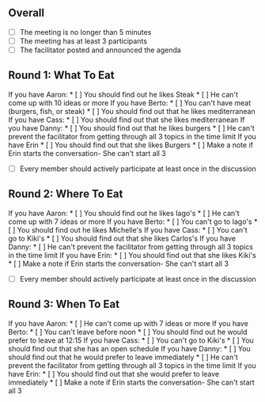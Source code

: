 ## Overall

* [ ] The meeting is no longer than 5 minutes 
* [ ] The meeting has at least 3 participants 
* [ ] The facilitator posted and announced the agenda 

## Round 1: What To Eat

If you have Aaron:
    * [ ] You should find out he likes Steak
    * [ ] He can't come up with 10 ideas or more
If you have Berto:
    * [ ] You can't have meat (burgers, fish, or steak)
    * [ ] You should find out that he likes mediterranean
If you have Cass:
    * [ ] You should find out that she likes mediterranean
If you have Danny:
    * [ ] You should find out that he likes burgers
    * [ ] He can't prevent the facilitator from getting through all 3 topics in the time limit
If you have Erin
    * [ ] You should find out that she likes Burgers
    * [ ] Make a note if Erin starts the conversation- She can't start all 3
* [ ] Every member should actively participate at least once in the discussion

## Round 2: Where To Eat

If you have Aaron:
    * [ ] You should find out he likes Iago's
    * [ ] He can't come up with 7 ideas or more
If you have Berto:
    * [ ] You can't go to Iago's
    * [ ] You should find out he likes Michelle's
If you have Cass:
    * [ ] You can't go to Kiki's
    * [ ] You should find out that she likes Carlos's
If you have Danny:
    * [ ] He can't prevent the facilitator from getting through all 3 topics in the time limit
If you have Erin:
    * [ ] You should find out that she likes Kiki's
    * [ ] Make a note if Erin starts the conversation- She can't start all 3
* [ ] Every member should actively participate at least once in the discussion

## Round 3: When To Eat

If you have Aaron:
    * [ ] He can't come up with 7 ideas or more
If you have Berto:
    * [ ] You can't leave before noon
    * [ ] You should find out he would prefer to leave at 12:15
If you have Cass:
    * [ ] You can't go to Kiki's
    * [ ] You should find out that she has an open schedule
If you have Danny:
    * [ ] You should find out that he would prefer to leave immediately
    * [ ] He can't prevent the facilitator from getting through all 3 topics in the time limit
If you have Erin:
    * [ ] You should find out that she would prefer to leave immediately
    * [ ] Make a note if Erin starts the conversation- She can't start all 3
